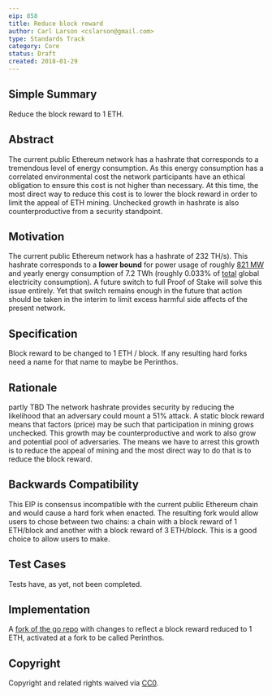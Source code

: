 ```yaml
---
eip: 858
title: Reduce block reward
author: Carl Larson <cslarson@gmail.com>
type: Standards Track
category: Core
status: Draft
created: 2018-01-29
---
```


## Simple Summary
Reduce the block reward to 1 ETH.

## Abstract
The current public Ethereum network has a hashrate that corresponds to a tremendous level of energy consumption. As this energy consumption has a correlated environmental cost the network participants have an ethical obligation to ensure this cost is not higher than necessary. At this time, the most direct way to reduce this cost is to lower the block reward in order to limit the appeal of ETH mining. Unchecked growth in hashrate is also counterproductive from a security standpoint.

## Motivation
The current public Ethereum network has a hashrate of 232 TH/s). This hashrate corresponds to a **lower bound** for power usage of roughly [821 MW](calculations.md) and yearly energy consumption of 7.2 TWh (roughly 0.033% of [total](https://en.wikipedia.org/wiki/List_of_countries_by_electricity_consumption) global electricity consumption). A future switch to full Proof of Stake will solve this issue entirely. Yet that switch remains enough in the future that action should be taken in the interim to limit excess harmful side affects of the present network.

## Specification
Block reward to be changed to 1 ETH / block.
If any resulting hard forks need a name for that name to maybe be Perinthos.

## Rationale
partly TBD
The network hashrate provides security by reducing the likelihood that an adversary could mount a 51% attack. A static block reward means that factors (price) may be such that participation in mining grows unchecked. This growth may be counterproductive and work to also grow and potential pool of adversaries. The means we have to arrest this growth is to reduce the appeal of mining and the most direct way to do that is to reduce the block reward.

## Backwards Compatibility
This EIP is consensus incompatible with the current public Ethereum chain and would cause a hard fork when enacted. The resulting fork would allow users to chose between two chains: a chain with a block reward of 1 ETH/block and another with a block reward of 3 ETH/block. This is a good choice to allow users to make.

## Test Cases
Tests have, as yet, not been completed.

## Implementation
A [fork of the go repo](https://github.com/cslarson/go-ethereum/tree/reduce-block-reward) with changes to reflect a block reward reduced to 1 ETH, activated at a fork to be called Perinthos.

## Copyright
Copyright and related rights waived via [CC0](https://creativecommons.org/publicdomain/zero/1.0/).
